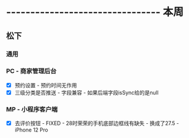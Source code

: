 # -------------------------------- 本周

## 松下
### 通用
### PC - 商家管理后台
* [x] 预约设置 - 预约时间无作用
* [x] 三级分类是否推送 - 字段兼容 - 如果后端字段isSync给的是null
### MP - 小程序客户端
* [x] 去评价按钮 - FIXED - 28时荣荣的手机底部边框线有缺失 - 换成了27.5 - iPhone 12 Pro
